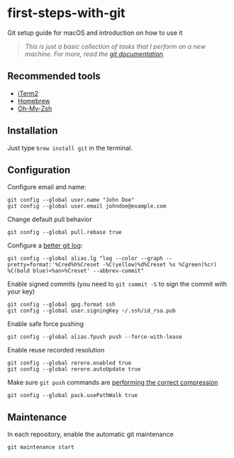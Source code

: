 # first-steps-with-git
Git setup guide for macOS and introduction on how to use it

> _This is just a basic collection of tasks that I perform on a new machine.
> For more, read the [git documentation](https://git-scm.com/doc)._

## Recommended tools

* [iTerm2](https://www.iterm2.com/)
* [Homebrew](http://brew.sh/)
* [Oh-My-Zsh](http://ohmyz.sh/)

## Installation

Just type `brew install git` in the terminal.

## Configuration

Configure email and name: 
```
git config --global user.name "John Doe"
git config --global user.email johndoe@example.com
```

Change default pull behavior
```
git config --global pull.rebase true
```

Configure a [better git log](https://coderwall.com/p/euwpig/a-better-git-log):
```
git config --global alias.lg "log --color --graph --pretty=format:'%Cred%h%Creset -%C(yellow)%d%Creset %s %Cgreen(%cr) %C(bold blue)<%an>%Creset' --abbrev-commit"
```

Enable signed commits (you need to `git commit -S` to sign the commit with your key) 
```
git config --global gpg.format ssh
git config --global user.signingKey ~/.ssh/id_rsa.pub
```

Enable safe force pushing
```
git config --global alias.fpush push --force-with-lease
```

Enable reuse recorded resolution
```
git config --global rerere.enabled true
git config --global rerere.autoUpdate true
```

Make sure `git push` commands are [performing the correct compression](https://www.jonathancreamer.com/how-we-shrunk-our-git-repo-size-by-94-percent/)
```
git config --global pack.usePathWalk true
```

## Maintenance

In each repository, enable the automatic git maintenance
```
git maintenance start
```
